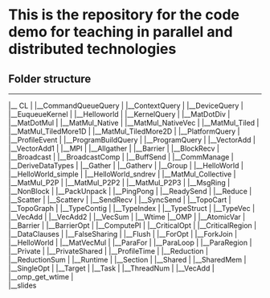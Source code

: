 # This is the repository for the code demo for teaching in parallel and distributed technologies

## Folder structure

___

  |__ CL
  |  |__CommandQueueQuery
  |  |__ContextQuery
  |  |__DeviceQuery
  |  |__EuqueueKernel
  |  |__Helloworld
  |  |__KernelQuery
  |  |__MatDotDiv
  |  |__MatDotMul
  |  |__MatMul_Native
  |  |__MatMul_NativeVec
  |  |__MatMul_Tiled
  |  |__MatMul_TiledMore1D
  |  |__MatMul_TiledMore2D
  |  |__PlatformQuery
  |  |__ProfileEvent
  |  |__ProgramBuildQuery
  |  |__ProgramQuery
  |  |__VectorAdd
  |  |__VectorAdd1 
  |
  |__MPI
  |  |__Allgather
  |  |__Barrier
  |  |__BlockRecv
  |  |__Broadcast
  |  |__BroadcastComp
  |  |__BuffSend
  |  |__CommManage
  |  |__DeriveDataTypes
  |  |__Gather
  |  |__Gatherv
  |  |__Group
  |  |__HelloWorld
  |  |__HelloWorld_simple
  |  |__HelloWorld_sndrev
  |  |__MatMul_Collective
  |  |__MatMul_P2P
  |  |__MatMul_P2P2
  |  |__MatMul_P2P3
  |  |__MsgRing
  |  |__NonBlock
  |  |__PackUnpack
  |  |__PingPong
  |  |__ReadySend
  |  |__Reduce
  |  |__Scatter
  |  |__Scatterv
  |  |__SendRecv
  |  |__SyncSend
  |  |__TopoCart
  |  |__TopoGraph
  |  |__TypeContig
  |  |__TypeIndex
  |  |__TypeStruct
  |  |__TypeVec
  |  |__VecAdd
  |  |__VecAdd2
  |  |__VecSum
  |  |__Wtime 
  |__OMP
  |  |__AtomicVar
  |  |__Barrier
  |  |__BarrierOpt
  |  |__ComputePI
  |  |__CriticalOpt
  |  |__CriticalRegion
  |  |__DataClauses
  |  |__FalseSharing
  |  |__Flush
  |  |__ForOpt
  |  |__ForkJoin
  |  |__HelloWorld
  |  |__MatVecMul
  |  |__ParaFor
  |  |__ParaLoop
  |  |__ParaRegion
  |  |__Private
  |  |__PrivateShared
  |  |__ProfileTime
  |  |__Reduction
  |  |__ReductionSum
  |  |__Runtime
  |  |__Section
  |  |__Shared
  |  |__SharedMem
  |  |__SingleOpt
  |  |__Target
  |  |__Task
  |  |__ThreadNum
  |  |__VecAdd
  |  |__omp_get_wtime 
  |  
  |__slides  

